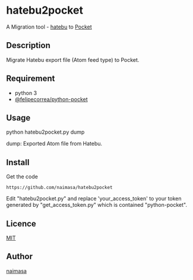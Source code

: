 hatebu2pocket
====

A Migration tool - [hatebu](http://b.hatena.ne.jp/) to [Pocket](https://getpocket.com/a/queue/list/)

## Description
Migrate Hatebu export file (Atom feed type) to Pocket.

## Requirement
- python 3
- [@felipecorrea/python-pocket](https://github.com/felipecorrea/python-pocket)


## Usage
python hatebu2pocket.py dump

dump: Exported Atom file from Hatebu.

## Install
Get the code

    https://github.com/naimasa/hatebu2pocket

Edit "hatebu2pocket.py" and replace 'your_access_token' to your token generated by "get_access_token.py" which is contained "python-pocket".

## Licence

[MIT](https://github.com/tcnksm/tool/blob/master/LICENCE)

## Author

[naimasa](https://github.com/naimasa)
